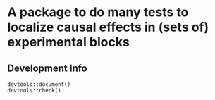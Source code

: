 # A package to do many tests to localize causal effects in (sets of) experimental blocks

## Development Info

```
devtools::document()
devtools::check()
```
